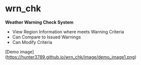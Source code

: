 # wrn_chk
**Weather Warning Check System**
- View Region Information where meets Warning Criteria
- Can Compare to Issued Warnings
- Can Modify Criteria

[Demo image] (https://hunter3789.github.io/wrn_chk/image/demo_image1.png)
